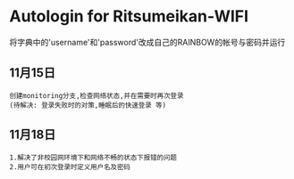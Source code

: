# Autologin for Ritsumeikan-WIFI

将字典中的\'username'和\'password'改成自己的RAINBOW的帐号与密码并运行

## 11月15日 
	创建monitoring分支,检查网络状态,并在需要时再次登录
	(待解决: 登录失败时的对策,睡眠后的快速登录 等)
	
## 11月18日
	1.解决了非校园网环境下和网络不畅的状态下报错的问题
	2.用户可在初次登录时定义用户名及密码

